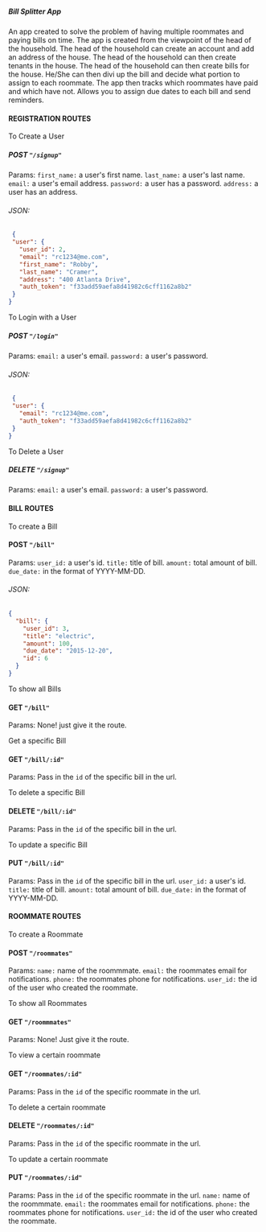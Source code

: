 ##### Bill Splitter App
An app created to solve the problem of having multiple roommates and paying bills on time.
The app is created from the viewpoint of the head of the household.
The head of the household can create an account and add an address of the house.
The head of the household can then create tenants in the house.
The head of the household can then create bills for the house.
He/She can then divi up the bill and decide what portion to assign to each roommate.
The app then tracks which roommates have paid and which have not.
Allows you to assign due dates to each bill and send reminders.



#### REGISTRATION ROUTES

To Create a User
##### POST `"/signup"`
Params: `first_name:` a user's first name. `last_name:` a user's last name. `email:` a user's email address. `password:` a user has a password. `address:` a user has an address.

###### JSON:
```json
 { 
 "user": {
   "user_id": 2,
   "email": "rc1234@me.com",
   "first_name": "Robby",
   "last_name": "Cramer",
   "address": "400 Atlanta Drive",
   "auth_token": "f33add59aefa8d41982c6cff1162a8b2"
 }
} 
```


To Login with a User
##### POST `"/login"`
Params: `email:` a user's email. `password:` a user's password.

###### JSON:
```json
 {
 "user": {
   "email": "rc1234@me.com",
   "auth_token": "f33add59aefa8d41982c6cff1162a8b2"
 }
} 
```

To Delete a User
##### DELETE `"/signup"`
Params: `email:` a user's email. `password:` a user's password.



#### BILL ROUTES

To create a Bill
#### POST `"/bill"`
Params: `user_id:` a user's id. `title:` title of bill. `amount:` total amount of bill. `due_date:` in the format of YYYY-MM-DD.

###### JSON:
```json
{
  "bill": {
    "user_id": 3,
    "title": "electric",
    "amount": 100,
    "due_date": "2015-12-20",
    "id": 6
  }
}
```



To show all Bills
#### GET `"/bill"`
Params: None! just give it the route.


Get a specific Bill
#### GET `"/bill/:id"`
Params: Pass in the `id` of the specific bill in the url.


To delete a specific Bill
#### DELETE `"/bill/:id"`
Params: Pass in the `id` of the specific bill in the url.


To update a specific Bill
#### PUT `"/bill/:id"`
Params: Pass in the `id` of the specific bill in the url. `user_id:` a user's id. `title:` title of bill. `amount:` total amount of bill. `due_date:` in the format of YYYY-MM-DD.


#### ROOMMATE ROUTES

To create a Roommate
#### POST `"/roommates"`
Params: `name:` name of the roommmate. `email:` the roommates email for notifications. `phone:` the roommates phone for notifications. `user_id:` the id of the user who created the roommate.

To show all Roommates
#### GET `"/roommmates"`
Params: None! Just give it the route.

To view a certain roommate
#### GET `"/roommates/:id"`
Params: Pass in the `id` of the specific roommate in the url.

To delete a certain roommate
#### DELETE `"/roommates/:id"`
Params: Pass in the `id` of the specific roommate in the url.

To update a certain roommate
#### PUT `"/roommates/:id"`
Params: Pass in the `id` of the specific roommate in the url. `name:` name of the roommmate. `email:` the roommates email for notifications. `phone:` the roommates phone for notifications. `user_id:` the id of the user who created the roommate.




